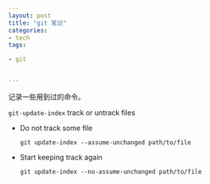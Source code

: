 ```yaml
---
layout: post
title: "git 笔记"
categories:
- tech
tags:

- git


---
```



记录一些用到过的命令。

`git-update-index` track or untrack files

*   Do not track some file
        
        git update-index --assume-unchanged path/to/file

*   Start keeping track again

        git update-index --no-assume-unchanged path/to/file

